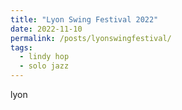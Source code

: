 ```yaml
---
title: "Lyon Swing Festival 2022"
date: 2022-11-10
permalink: /posts/lyonswingfestival/
tags:
  - lindy hop
  - solo jazz
---
```

lyon
